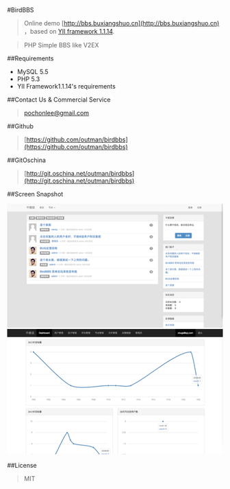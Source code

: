 #BirdBBS

>Online demo [http://bbs.buxiangshuo.cn](http://bbs.buxiangshuo.cn) ，based on [YII framework 1.1.14](http://www.yiiframework.com). 

> PHP Simple BBS like V2EX

##Requirements
- MySQL 5.5
- PHP 5.3
- YII Framework1.1.14's requirements

##Contact Us & Commercial Service
>pochonlee@gmail.com

##Github
>[https://github.com/outman/birdbbs](https://github.com/outman/birdbbs)

##GitOschina
>[http://git.oschina.net/outman/birdbbs](http://git.oschina.net/outman/birdbbs)

##Screen Snapshot

![系统截图](doc/images/3.png)
![系统截图](doc/images/7.png)

##License
>MIT







